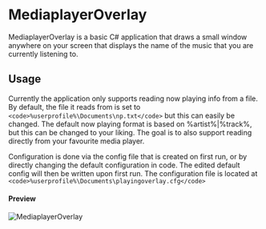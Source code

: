 # MediaplayerOverlay

MediaplayerOverlay is a basic C# application that draws a small window anywhere on your screen that displays the name of the music that you are currently listening to. 


## Usage

Currently the application only supports reading now playing info from a file. By default, the file it reads from is set to `<code>%userprofile%\Documents\np.txt</code>` but this can easily be changed. The default now playing format is based on %artist%|%track%, but this can be changed to your liking. 
The goal is to also support reading directly from your favourite media player.

Configuration is done via the config file that is created on first run, or by directly changing the default configuration in code. The edited default config will then be written  upon first run.
The configuration file is located at `<code>%userprofile%\Documents\playingoverlay.cfg</code>`

#### Preview

![MediaplayerOverlay](https://user-images.githubusercontent.com/9129712/93131309-23a90300-f6d4-11ea-8027-8f46c6c9f05a.png)
